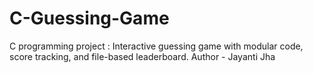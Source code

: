 # C-Guessing-Game
C programming project : Interactive guessing game with modular code, score tracking, and file-based leaderboard.
Author - Jayanti Jha
